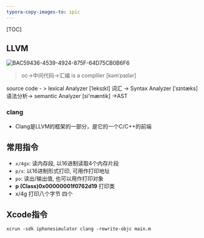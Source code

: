 ```yaml
---
typora-copy-images-to: ipic
---
```


[TOC]

## LLVM

![BAC59436-4539-4924-875F-64D75CB0B6F6](https://tva1.sinaimg.cn/large/e6c9d24egy1h4h0i0se2wj217e0h6jt0.jpg)

> oc->中间代码->汇编  is a compliler [kəmˈpaɪlər]



source code - > lexical Analyzer  [ˈleksɪkl] 词汇 -> Syntax Analyzer  [ˈsɪntæks]语法分析-> semantic Analyzer  [si'mæntik] ->AST

### clang

- Clang是LLVM的框架的一部分，是它的一个C/C++的前端

## 常用指令

- `x/4gx`: 读内存段, 以16进制读取4个内存片段
- `p/x`: 以16进制形式打印, 可用作打印地址
- `po`: 读出/输出值, 也可以用作打印对象
- **p (Class)0x00000001f0762d19** 打印类
- x/4g 打印八个字节 四个

## Xcode指令

```shell
xcrun -sdk iphonesimulator clang -rewrite-objc main.m
```

